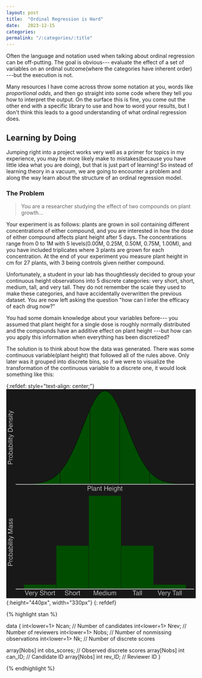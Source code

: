 ```yaml
---
layout: post
title:  "Ordinal Regression is Hard"
date:   2023-12-15
categories: 
permalink: "/:categories/:title"
---
```



Often the language and notation used when talking about ordinal regression 
can be off-putting. The goal is obvious--- evaluate the effect of 
a set of variables on an ordinal outcome(where the categories have inherent order)
---but the execution is not.

Many resources I have come across throw some notation at you, 
words like *proportional odds*, and then go straight into some code where 
they tell you how to interpret the output. On the surface this is fine, 
you come out the other end with a specific library to use and how 
to word your results, but I don't think this leads to a good understanding 
of what ordinal regression does. 

## Learning by Doing

Jumping right into a project works very well as a primer for topics in my experience, 
you may be more likely make to mistakes(because you have little idea what you are doing), 
but that is just part of learning! So instead of learning theory in a 
vacuum, we are going to encounter a problem and along the way learn about the 
structure of an ordinal regression model.

### The Problem

> You are a researcher studying the effect of two compounds on plant growth...

Your experiment is as follows: plants are grown in soil containing 
different concentrations of either compound, and you are interested in how the 
dose of either compound affects plant height after 5 days. The concentrations 
range from 0 to 1M with 5 levels(0.00M, 0.25M, 0.50M, 0.75M, 1.00M), and you 
have included triplicates where 3 plants are grown for each concentration. 
At the end of your experiment you measure plant height in cm for 27 plants, 
with 3 being controls given neither compound.

Unfortunately, a student in your lab has thoughtlessly decided to group 
your continuous height observations into 5 discrete categories: very short, 
short, medium, tall, and very tall. They do not remember the scale they 
used to make these categories, and have accidentally overwritten the 
previous dataset. You are now left asking the question "how can I 
infer the efficacy of each drug now?"

You had some domain knowledge about your variables before--- you 
assumed that plant height for a single dose is roughly normally distributed 
and the compounds have an additive effect on plant height ---but
how can you apply this information when everything has been discretized?

The solution is to think about how the data was generated. 
There was some continuous variable(plant height) that followed all of 
the rules above. Only later was it grouped into discrete bins, so if 
we were to visualize the transformation of the continuous variable to 
a discrete one, it would look something like this:

{:refdef: style="text-align: center;"}
![image](assets/the_problem_f1.png){:height="440px", width="330px"}
{: refdef}



{% highlight stan %}

data {
  int<lower=1> Ncan; // Number of candidates
  int<lower=1> Nrev; // Number of reviewers
  int<lower=1> Nobs; // Number of nonmissing observations
  int<lower=1> Nk; // Number of discrete scores
  
  
  array[Nobs] int obs_scores; // Observed discrete scores
  array[Nobs] int can_ID; // Candidate ID
  array[Nobs] int rev_ID; // Reviewer ID
}

{% endhighlight %}

[jekyll-docs]: https://jekyllrb.com/docs/home
[jekyll-gh]:   https://github.com/jekyll/jekyll
[jekyll-talk]: https://talk.jekyllrb.com/
[MASS-r]: https://cran.r-project.org/web/packages/MASS/index.html


